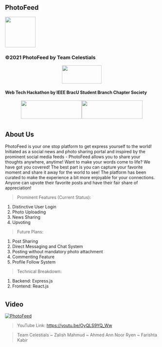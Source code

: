 # <h2> PhotoFeed </h2>
<p><img src="https://image.flaticon.com/icons/png/512/2065/2065157.png" width="100px" height="100px">
<h3> ©2021 PhotoFeed by Team Celestials </h3>
<center><p><img src="https://lh3.googleusercontent.com/proxy/AB1kqNYZdDNwVOx0X4b7OZPOEMDR6cY4IG5G8I48ZLThx7foYINwX6lQgJaXt4IsmHzCTuVgOMxBUlLrAlL29oNTOGXeu-wGW8eU6JQ6XBN0bZU6yiQ1RaQofZ0" width="130px" height="60px"></p></center>
<h4> Web Tech Hackathon by IEEE BracU Student Branch Chapter Society </h4>

<center><p><img src="https://logos-download.com/wp-content/uploads/2016/09/React_logo_wordmark.png" width="200px" height="60px"><img src="https://buttercms.com/static/images/tech_banners/ExpressJS.png" width="200px" height="60px"></center>

# <h2> About Us </h2>
PhotoFeed is your one stop platform to get express yourself to the world! Initiated as a social news and photo sharing portal and inspired by the prominent social media feeds - PhotoFeed allows you to share your thoughts anywhere, anytime! Want to make your words come to life? We have got you covered! The best part is you can capture your favorite moment and share it away for the world to see! The platform has been curated to make the experience a bit more enjoyable for your connections. Anyone can upvote their favorite posts and have their fair share of appreciation!

> Prominent Features (Current Status):
1) Distinctive User Login
2) Photo Uploading
3) News Sharing 
4) Upvoting

> Future Plans:
1) Post Sharing
2) Direct Messaging and Chat System
3) Posting without mandatory photo attachment
4) Commenting Feature
5) Profile Follow System
> Technical Breakdown:
1) Backend: Express.js
2) Frontend: React.js

# <h2> Video </h2>
[![PhotoFeed](http://img.youtube.com/vi/OyQLS9YQ_Ww/0.jpg)](http://www.youtube.com/watch?v=OyQLS9YQ_Ww "PhotoFeed")
> YouTube Link: https://youtu.be/OyQLS9YQ_Ww 


> Team Celestials 
~ Zalish Mahmud ~ Ahmed Ann Noor Ryen ~ Farishta Kabir
